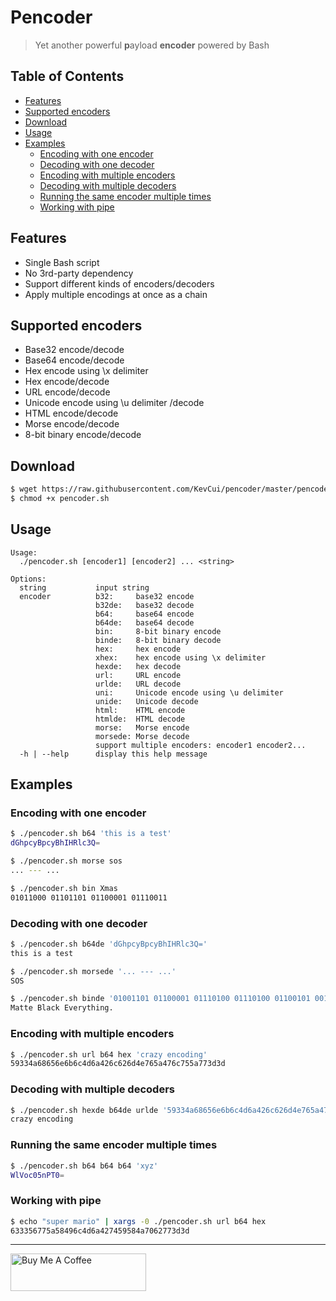 # Pencoder

> Yet another powerful **p**ayload **encoder** powered by Bash

## Table of Contents

- [Features](#features)
- [Supported encoders](#supported-encoders)
- [Download](#download)
- [Usage](#usage)
- [Examples](#examples)
  - [Encoding with one encoder](#encoding-with-one-encoder)
  - [Decoding with one decoder](#decoding-with-one-decoder)
  - [Encoding with multiple encoders](#encoding-with-multiple-encoders)
  - [Decoding with multiple decoders](#decoding-with-multiple-decoders)
  - [Running the same encoder multiple times](#running-the-same-encoder-multiple-times)
  - [Working with pipe](#working-with-pipe)

## Features

- Single Bash script
- No 3rd-party dependency
- Support different kinds of encoders/decoders
- Apply multiple encodings at once as a chain

## Supported encoders

- Base32 encode/decode
- Base64 encode/decode
- Hex encode using \x delimiter
- Hex encode/decode
- URL encode/decode
- Unicode encode using \u delimiter /decode
- HTML encode/decode
- Morse encode/decode
- 8-bit binary encode/decode

## Download

```bash
$ wget https://raw.githubusercontent.com/KevCui/pencoder/master/pencoder.sh
$ chmod +x pencoder.sh
```

## Usage

```
Usage:
  ./pencoder.sh [encoder1] [encoder2] ... <string>

Options:
  string           input string
  encoder          b32:     base32 encode
                   b32de:   base32 decode
                   b64:     base64 encode
                   b64de:   base64 decode
                   bin:     8-bit binary encode
                   binde:   8-bit binary decode
                   hex:     hex encode
                   xhex:    hex encode using \x delimiter
                   hexde:   hex decode
                   url:     URL encode
                   urlde:   URL decode
                   uni:     Unicode encode using \u delimiter
                   unide:   Unicode decode
                   html:    HTML encode
                   htmlde:  HTML decode
                   morse:   Morse encode
                   morsede: Morse decode
                   support multiple encoders: encoder1 encoder2...
  -h | --help      display this help message
```

## Examples

### Encoding with one encoder

```bash
$ ./pencoder.sh b64 'this is a test'
dGhpcyBpcyBhIHRlc3Q=
```

```bash
$ ./pencoder.sh morse sos
... --- ...
```

```bash
$ ./pencoder.sh bin Xmas
01011000 01101101 01100001 01110011
```

### Decoding with one decoder

```bash
$ ./pencoder.sh b64de 'dGhpcyBpcyBhIHRlc3Q='
this is a test
```

```bash
$ ./pencoder.sh morsede '... --- ...'
SOS
```

```bash
$ ./pencoder.sh binde '01001101 01100001 01110100 01110100 01100101 00100000 01000010 01101100 01100001 01100011 01101011 00100000 01000101 01110110 01100101 01110010 01111001 01110100 01101000 01101001 01101110 01100111 00101110'
Matte Black Everything.
```

### Encoding with multiple encoders

```bash
$ ./pencoder.sh url b64 hex 'crazy encoding'
59334a68656e6b6c4d6a426c626d4e765a476c755a773d3d
```

### Decoding with multiple decoders

```bash
$ ./pencoder.sh hexde b64de urlde '59334a68656e6b6c4d6a426c626d4e765a476c755a773d3d'
crazy encoding
```

### Running the same encoder multiple times

```bash
$ ./pencoder.sh b64 b64 b64 'xyz'
WlVoc05nPT0=
```

### Working with pipe

```bash
$ echo "super mario" | xargs -0 ./pencoder.sh url b64 hex
633356775a58496c4d6a427459584a7062773d3d
```

---

<a href="https://www.buymeacoffee.com/kevcui" target="_blank"><img src="https://cdn.buymeacoffee.com/buttons/v2/default-orange.png" alt="Buy Me A Coffee" height="60px" width="217px"></a>
````
